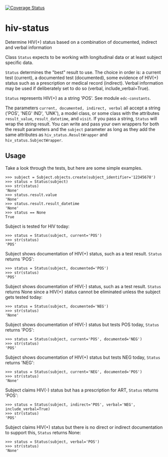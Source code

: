[![Coverage Status](https://coveralls.io/repos/botswana-harvard/hiv-status/badge.svg?branch=develop&service=github)](https://coveralls.io/github/botswana-harvard/hiv-status?branch=develop)

# hiv-status

Determine HIV(+) status based on a combination of documented, indirect and verbal information

Class `Status` expects to be working with longitudinal data or at least subject specific data.

`Status` determines the "best" result to use. The choice in order is: a current test (current), a documented test (documented), some evidence of HIV(+) status such as a prescription or medical record (indirect). Verbal information may be used if deliberately set to do so (verbal, include_verbal=True).

`Status` represents HIV(+) as a string 'POS'. See module `edc-constants`.

The parameters `current, documented, indirect, verbal` all accept a string ('POS', 'NEG' IND', 'UNK'), a model class, or some class with the attributes `result_value`, `result_datetime`, and `visit`. If you pass a string, `Status` will wrap the string result. You can write and pass your own wrappers for both the result parameters and the `subject` parameter as long as they add the same attributes as `hiv_status.ResultWrapper` and `hiv_status.SubjectWrapper`.

Usage
-----

Take a look through the tests, but here are some simple examples.

	>>> subject = Subject.objects.create(subject_identifier='12345678')
	>>> status = Status(subject)
	>>> str(status)
	'None'
	>>> status.result.value
	'None'
	>>> status.result.result_datetime
	'None'
	>>> status == None
	True

Subject is tested for HIV today:

	>>> status = Status(subject, current='POS')
	>>> str(status)
	'POS'

Subject shows documentation of HIV(+) status, such as a test result. `Status` returns 'POS':

	>>> status = Status(subject, documented='POS')
	>>> str(status)
	'POS'

Subject shows documentation of HIV(-) status, such as a test result. `Status` returns None since a HIV(+) status cannot be eliminated unless the subject gets tested today:

	>>> status = Status(subject, documented='NEG')
	>>> str(status)
	'None'

Subject shows documentation of HIV(-) status but tests POS today, `Status` returns 'POS':

	>>> status = Status(subject, current='POS', documented='NEG')
	>>> str(status)
	'POS'	
	
Subject shows documentation of HIV(+) status but tests NEG today, `Status` returns 'NEG':

	>>> status = Status(subject, current='NEG', documented='POS')
	>>> str(status)
	'None'

Subject claims HIV(-) status but has a prescription for ART, `Status` returns 'POS':

	>>> status = Status(subject, indirect='POS', verbal='NEG', include_verbal=True)
	>>> str(status)
	'POS'

Subject claims HIV(+) status but there is no direct or indirect documentation to support this, `Status` returns None:

	>>> status = Status(subject, verbal='POS')
	>>> str(status)
	'None'
